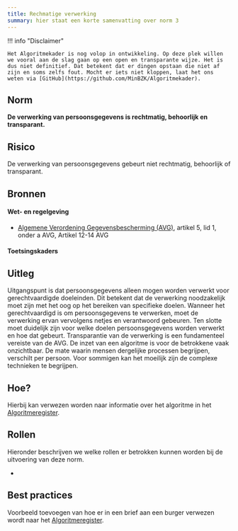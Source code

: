 ```yaml
---
title: Rechmatige verwerking
summary: hier staat een korte samenvatting over norm 3
---
```


!!! info "Disclaimer"

    Het Algoritmekader is nog volop in ontwikkeling. Op deze plek willen we vooral aan de slag gaan op een open en transparante wijze. Het is dus niet definitief. Dat betekent dat er dingen opstaan die niet af zijn en soms zelfs fout. Mocht er iets niet kloppen, laat het ons weten via [GitHub](https://github.com/MinBZK/Algoritmekader).


## Norm
**De verwerking van persoonsgegevens is rechtmatig, behoorlijk en transparant.**

## Risico
De verwerking van persoonsgegevens gebeurt niet rechtmatig, behoorlijk of transparant. 

## Bronnen

#### Wet- en regelgeving

- [Algemene Verordening Gegevensbescherming (AVG)](https://eur-lex.europa.eu/legal-content/NL/TXT/HTML/?uri=CELEX:32016R0679&qid=1685451198313), artikel 5, lid 1, onder a AVG, Artikel 12-14 AVG 

#### Toetsingskaders


## Uitleg
Uitgangspunt is dat persoonsgegevens alleen mogen worden verwerkt voor gerechtvaardigde doeleinden. Dit betekent dat de verwerking noodzakelijk moet zijn met het oog op het bereiken van specifieke doelen. Wanneer het gerechtvaardigd is om persoonsgegevens te verwerken, moet de verwerking ervan vervolgens netjes en verantwoord gebeuren. Ten slotte moet duidelijk zijn voor welke doelen persoonsgegevens worden verwerkt en hoe dat gebeurt. Transparantie van de verwerking is een fundamenteel vereiste van de AVG. De inzet van een algoritme is voor de betrokkene vaak onzichtbaar. De mate waarin mensen dergelijke processen begrijpen, verschilt per persoon. Voor sommigen kan het moeilijk zijn de complexe technieken te begrijpen.

## Hoe?
Hierbij kan verwezen worden naar informatie over het algoritme in het [Algoritmeregister](https://algoritmes.overheid.nl/nl). 

## Rollen
Hieronder beschrijven we welke rollen er betrokken kunnen worden bij de uitvoering van deze norm. 

-

## Best practices
Voorbeeld toevoegen van hoe er in een brief aan een burger verwezen wordt naar het [Algoritmeregister](https://algoritmes.overheid.nl/nl). 



